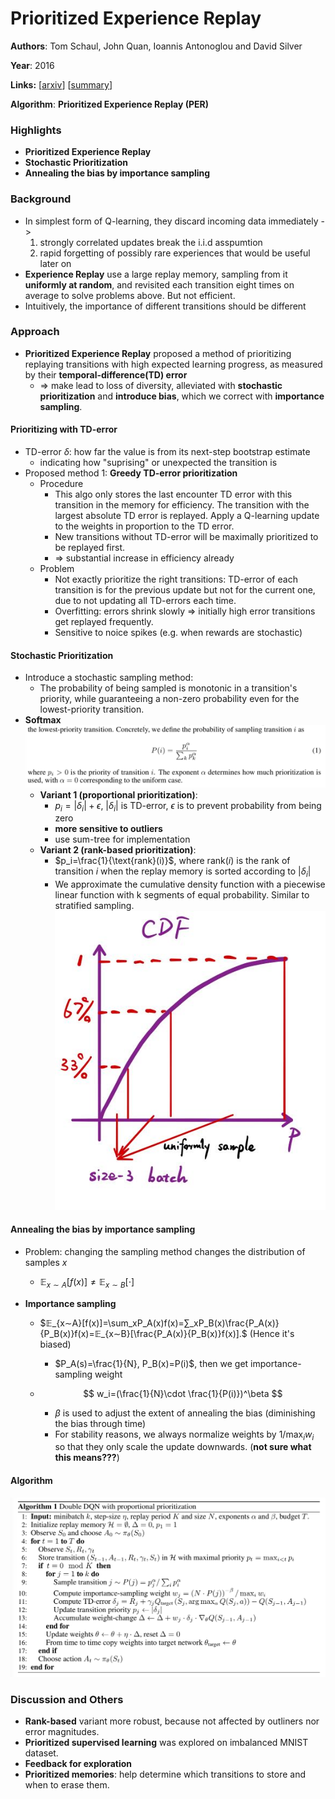 # Prioritized Experience Replay

**Authors**: Tom Schaul, John Quan, Ioannis Antonoglou and David Silver

**Year**: 2016

**Links:** [[arxiv](https://arxiv.org/abs/1511.05952)] [[summary](https://github.com/kmdanielduan/Key-Paper-Summary-in-DRL/blob/master/01.%20Model-Free%20RL/%5B005%5D%20Prioritized%20Experience%20Replay.md)]

**Algorithm**: **Prioritized Experience Replay (PER)**

### Highlights

- **Prioritized Experience Replay**
- **Stochastic Prioritization**
- **Annealing the bias by importance sampling**

### Background

- In simplest form of Q-learning, they discard incoming data immediately ->
  1. strongly correlated updates break the i.i.d asspumtion
  2. rapid forgetting of possibly rare experiences that would be useful later on
- **Experience Replay** use a large replay memory, sampling from it **uniformly at random**, and revisited each transition eight times on average to solve problems above. But not efficient.
- Intuitively, the importance of different transitions should be different

### Approach

- **Prioritized Experience Replay** proposed a method of prioritizing replaying transitions with high expected learning progress, as measured by their **temporal-difference(TD) error** 
  - => make lead to loss of diversity, alleviated with **stochastic prioritization** and **introduce bias**, which we correct with **importance sampling**.

#### Prioritizing with TD-error

- TD-error $\delta$: how far the value is from its next-step bootstrap estimate
  - indicating how "suprising" or unexpected the transition is
- Proposed method 1: **Greedy TD-error prioritization**
  - Procedure
    - This algo only stores the last encounter TD error with this transition in the memory for efficiency. The transition with the largest absolute TD error is replayed. Apply a Q-learning update to the weights in proportion to the TD error.
    - New transitions without TD-error will be maximally prioritized to be replayed first.
    - => substantial increase in efficiency already
  - Problem
    - Not exactly prioritize the right transitions: TD-error of each transition is for the previous update but not for the current one, due to not updating all TD-errors each time.
    - Overfitting: errors shrink slowly => initially high error transitions get replayed frequently.
    - Sensitive to noice spikes (e.g. when rewards are stochastic)

#### Stochastic Prioritization

- Introduce a stochastic sampling method:
  - The probability of being sampled is monotonic in a transition's priority, while guaranteeing a non-zero probability even for the lowest-priority transition.
- **Softmax**![005-1](assets/005-1.png)
  - **Variant 1 (proportional prioritization)**: 
    - $p_i=|\delta_i|+\epsilon$, $|\delta_i|$ is TD-error, $\epsilon$ is to prevent probability from being zero
    - **more sensitive to outliers**
    - use sum-tree for implementation
  - **Variant 2 (rank-based prioritization)**: 
    - $p_i=\frac{1}{\text{rank}(i)}$, where $\text{rank}(i)$ is the rank of transition $i$ when the replay memory is sorted according to $|\delta_i|$
    - We approximate the cumulative density function with a piecewise linear function with k segments of equal probability. Similar to stratified sampling.![8901564215021_.pic](assets/8901564215021_.pic.jpg)

#### Annealing the bias by importance sampling

- Problem: changing the sampling method changes the distribution of samples $x$

  - $\mathbb{E}_{x\sim A}[f(x)] \ne \mathbb{E}_{x\sim B}[\cdot]$

- **Importance sampling**

  - $𝔼_{x∼A}[f(x)]=\sum_xP_A(x)f(x)=∑_xP_B(x)\frac{P_A(x)}{P_B(x)}f(x)=𝔼_{x∼B}[\frac{P_A(x)}{P_B(x)}f(x)].$ (Hence it's biased)

    - $P_A(s)=\frac{1}{N}, P_B(x)=P(i)$, then we get importance-sampling weight

  - $$
    w_i=(\frac{1}{N}\cdot \frac{1}{P(i)})^\beta
    $$

    - $\beta$ is used to adjust the extent of annealing the bias (diminishing the bias through time)
    - For stability reasons, we always normalize weights by $1/ \max_i w_i$ so that they only scale the update downwards. (**not sure what this means???**)

#### Algorithm

![005-2](assets/005-2.png)

### Discussion and Others

- **Rank-based** variant more robust, because not affected by outliners nor error magnitudes.
- **Prioritized supervised learning** was explored on imbalanced MNIST dataset.
- **Feedback for exploration**
- **Prioritized memories**: help determine which transitions to store and when to erase them.